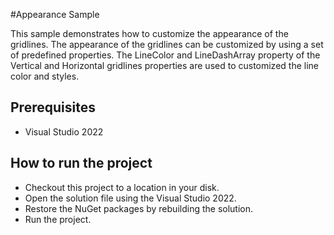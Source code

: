 #Appearance Sample

This sample demonstrates how to customize the appearance of the gridlines. The appearance of the gridlines can be customized by using a set of predefined properties. The LineColor and LineDashArray property of the Vertical and Horizontal gridlines properties are used to customized the line color and styles.


## Prerequisites

* Visual Studio 2022

## How to run the project

* Checkout this project to a location in your disk.
* Open the solution file using the Visual Studio 2022.
* Restore the NuGet packages by rebuilding the solution.
* Run the project.
